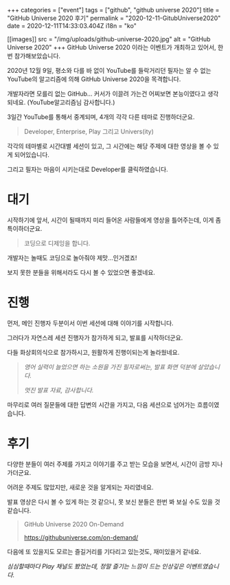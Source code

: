+++
categories = ["event"]
tags = ["github", "github universe 2020"]
title = "GitHub Universe 2020 후기"
permalink = "2020-12-11-GitubUniverse2020"
date = 2020-12-11T14:33:03.404Z
i18n = "ko"

[[images]]
src = "/img/uploads/github-universe-2020.jpg"
alt = "GitHub Universe 2020"
+++
GitHub Universe 2020 이라는 이벤트가 개최하고 있어서, 한번 참가해보았습니다.

2020년 12월 9일, 평소와 다를 바 없이 YouTube를 들락거리던 필자는 알 수 없는 YouTube의 알고리즘에 의해 GitHub Universe 2020을 목격합니다.

개발자라면 모를리 없는 GitHub... 커서가 이끌려 가는건 어찌보면 본능이였다고 생각되네요. (YouTube알고리즘님 감사합니다.)

3일간 YouTube를 통해서 중계되며, 4개의 각각 다른 테마로 진행하더군요.

> Developer, Enterprise, Play 그리고 Univers(ity)

각각의 테마별로 시간대별 세션이 있고, 그 시간에는 해당 주제에 대한 영상을 볼 수 있게 되어있습니다.

그리고 필자는 마음이 시키는대로 Developer를 클릭하였습니다.

# 대기

시작하기에 앞서, 시간이 될때까지 미리 들어온 사람들에게 영상을 틀어주는데, 이게 좀 특이하더군요.

> 코딩으로 디제잉을 합니다.

개발자는 놀때도 코딩으로 놀아줘야 제맛...인거겠죠!

보지 못한 분들을 위해서라도 다시 볼 수 있었으면 좋겠네요.

# 진행

먼저, 메인 진행자 두분이서 이번 세션에 대해 이야기를 시작합니다.

그러다가 자연스레 세션 진행자가 참가하게 되고, 발표를 시작하더군요.

다들 화상회의식으로 참가하시고, 원활하게 진행이되는게 놀라웠네요.

> *영어 실력이 늘었으면 하는 소원을 가진 필자로써는, 발표 화면 덕분에 살았습니다.*
>
> *멋진 발표 자료, 감사합니다.*

마무리로 여러 질문들에 대한 답변의 시간을 가지고, 다음 세션으로 넘어가는 흐름이였습니다.

# 후기

다양한 분들이 여러 주제를 가지고 이야기를 주고 받는 모습을 보면서, 시간이 금방 지나가더군요.

어려운 주제도 많았지만, 새로운 것을 알게되는 자리였네요.

발표 영상은 다시 볼 수 있게 하는 것 같으니, 못 보신 분들은 한번 봐  보실 수도 있을 것 같습니다.

> GitHub Universe 2020 On-Demand
>
> <https://githubuniverse.com/on-demand/>

다음에 또 있을지도 모르는 즐길거리를 기다리고 있는것도, 재미있을거 같네요.

*심심할때마다 Play 채널도 봤었는데, 정말 즐기는 느낌이 드는 인상깊은 이벤트였습니다.*